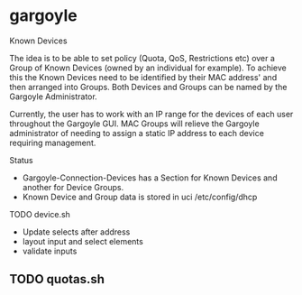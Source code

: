 # gargoyle
Known Devices

The idea is to be able to set policy (Quota, QoS, Restrictions etc) over a
Group of Known Devices (owned by an individual for example). To achieve this
the Known Devices need to be identified by their MAC address' and then arranged
into Groups. Both Devices and Groups can be named by the Gargoyle Administrator.

Currently, the user has to work with an IP range for the devices of each user
throughout the Gargoyle GUI. MAC Groups will relieve the Gargoyle administrator
of needing to assign a static IP address to each device requiring management.

Status
- Gargoyle-Connection-Devices has a Section for Known Devices and another for Device Groups.
- Known Device and Group data is stored in uci /etc/config/dhcp

TODO device.sh
- Update selects after address
- layout input and select elements
- validate inputs

TODO quotas.sh
-

